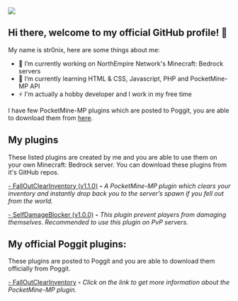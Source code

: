 <img src="https://cdn.discordapp.com/attachments/762309034832822283/767818688573079562/sdev.png">

## Hi there, welcome to my official GitHub profile! 👋
My name is str0nix, here are some things about me:

- 🔭 I’m currently working on NorthEmpire Network's Minecraft: Bedrock servers
- 🌱 I’m currently learning HTML & CSS, Javascript, PHP and PocketMine-MP API
- ⚡ I'm actually a hobby developer and I work in my free time

I have few PocketMine-MP plugins which are posted to Poggit, you are able to download them from <a href="https://poggit.pmmp.io/plugins/by/str0nixofficial">here<a>.

## My plugins
These listed plugins are created by me and you are able to use them on your own Minecraft: Bedrock server. You can download these plugins from it's GitHub repos. 

<a href="https://github.com/str0nixofficial/FallOutClearInventory/releases/tag/1.1.1">- FallOutClearInventory (v1.1.0)</a> <b>-</b> <i>A PocketMine-MP plugin which clears your inventory and instantly drop back you to the server’s spawn if you fell out from the world.</i>

<a href="https://github.com/str0nixofficial/SelfDamageBlocker/releases/tag/1.0.0">- SelfDamageBlocker (v1.0.0)</a> <b>-</b> <i>This plugin prevent players from damaging themselves. Recommended to use this plugin on PvP servers.</i>

## My official Poggit plugins:
These plugins are posted to Poggit and you are able to download them officially from Poggit.

<a href="https://poggit.pmmp.io/p/FallOutInventoryClear/1.0">- FallOutClearInventory</a> <b>-</b> <i>Click on the link to get more information about the PocketMine-MP plugin.</i>
